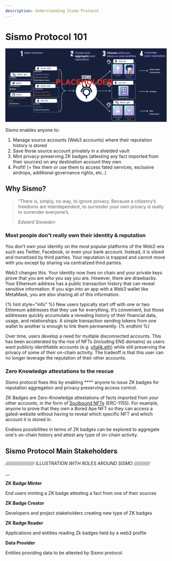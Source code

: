 ```yaml
---
description: Understanding Sismo Protocol
---
```


# Sismo Protocol 101

![////////////////// ILLUSTRATION PLACEHOLDER (PROTOCOL OVERVIEW) /////////////////////////](<../.gitbook/assets/Screenshot 2022-03-07 at 16.21.38.png>)

Sismo enables anyone to:

1. Manage source accounts (Web3 accounts) where their reputation history is stored
2. Save those source account privately in a shielded vault
3. Mint privacy-preserving ZK badges (attesting any fact imported from their sources) on any destination account they own
4. Profit! (= flex them or use them to access fated services, exclusive airdrops, additional governance rights, etc..)

## Why Sismo?

> “There is, simply, no way, to ignore privacy. Because a citizenry’s freedoms are interdependent, to surrender your own privacy is really to surrender everyone’s.
>
> &#x20;                                                                                                                             _Edward Snowden_

### Most people don't really own their identity & reputation

You don’t own your identity on the most popular platforms of the Web2-era such ass Twitter, Facebook, or even your bank account. Instead, it is siloed and monetized by third parties. Your reputation is trapped and cannot move with you except by sharing via centralized third parties.

Web3 changes this. Your identity now lives on chain and your private keys prove that you are who you say you are. However, there are drawbacks. Your Ethereum address has a public transaction history that can reveal sensitive information. If you sign into an app with a Web3 wallet like MetaMask, you are also sharing all of this information.

{% hint style="info" %}
New users typically start off with one or two Ethereum addresses that they use for everything. It’s convenient, but those addresses quickly accumulate a revealing history of their financial data, usage, and relationships. A simple transaction sending tokens from one wallet to another is enough to link them permanently.
{% endhint %}

Over time, users develop a need for multiple disconnected accounts. This has been accelerated by the rise of NFTs (including ENS domains) as users want publicly identifiable accounts (e.g. [vitalik.eth](https://etherscan.io/address/0xd8da6bf26964af9d7eed9e03e53415d37aa96045)) while still preserving the privacy of some of their on-chain activity. The tradeoff is that this user can no longer leverage the reputation of their other accounts.

### Zero Knowledge attestations to the rescue

Sismo protocol fixes this by enabling **** anyone to issue ZK badges for reputation aggregation and privacy preserving access control.

ZK Badges are Zero-Knowledge attestations of facts imported from your other accounts, in the form of [Soulbound NFTs](https://vitalik.ca/general/2022/01/26/soulbound.html) (ERC-1155). For example, anyone to prove that they own a Bored Ape NFT so they can access a gated-website without having to reveal which specific NFT and which account it is stored in.&#x20;

Endless possibilities in terms of ZK badges can be explored to aggregate one's on-chain history and attest any type of on-chain activity.

## Sismo Protocol Main Stakeholders

_////////////////// ILLUSTRATION WITH ROLES AROUND SISMO //////////_

__

**ZK Badge Minter**

End users minting a ZK badge attesting a fact from one of their sources

**ZK Badge Creator**

Developers and project stakeholders creating new type of ZK badges

**ZK Badge Reader**

Applications and entities reading Zk badges held by a web3 profile

**Data Provider**

Entities providing data to be attested by Sismo protocol
